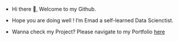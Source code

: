 - Hi there 👋, Welcome to my Github.

- Hope you are doing well ! I’m Emad a self-learned Data Scienctist.

- Wanna check my Project? Please navigate to my Portfolio [here](https://github.com/emad-hussain/Portfolio)
